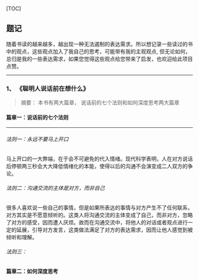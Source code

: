 [TOC]

## 题记

随着书读的越来越多，越出现一种无法遏制的表达需求。所以想记录一些读过的书中的观点，这些观点加入了我自己的思考，可能带有我的主观观点, 但无论如何，总归是我的一些表达需求，如果您觉得这些观点给您带来了启发，也欢迎给此项目点赞。

---



### 1、 《聪明人说话前在想什么》

> 摘要： 本书有两大篇章， 说话前的七个法则和如何深度思考两大篇章



#### 篇章一：说话前的七个法则

---



###### 法则一：永远不要马上开口

马上开口的一大弊端，在于会不可避免的代入情绪。现代科学表明，人在对方说话后停顿两三秒会大大降低情绪化的本能，使得以后的沟通不会演变成二人双方的争论。



###### 法则二：沟通交流的主体是对方，而非自己

很多人喜欢说一些自己的事情，但是如果所表达的事情与对方产生不了任何联系，对方其实是不愿意倾听的。这类人将沟通交流的主体变成了自己，而非对方，忽略了对方的感受，因而遭人厌烦。故而在沟通交流中，将他人的对话或者观点进行一定的延展，引导对方发言，这类做法满足了对方的表达需求，因而让他人感觉到被倾听和理解。



###### 法则三： 





#### 篇章二：如何深度思考










